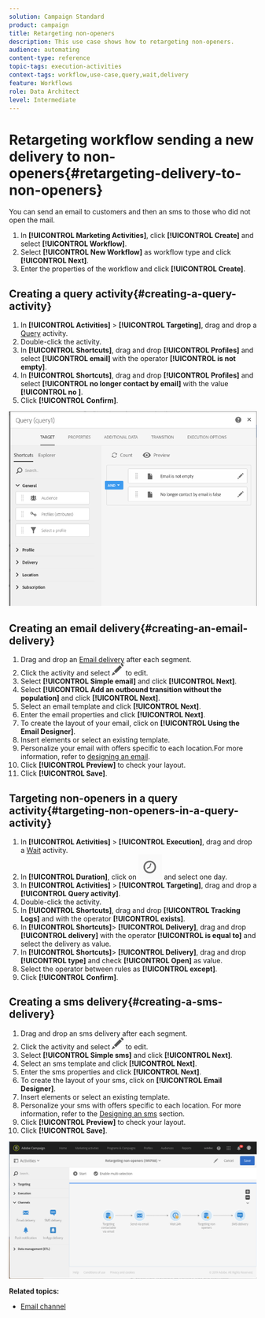 ```yaml
---
solution: Campaign Standard
product: campaign
title: Retargeting non-openers
description: This use case shows how to retargeting non-openers.
audience: automating
content-type: reference
topic-tags: execution-activities
context-tags: workflow,use-case,query,wait,delivery 
feature: Workflows
role: Data Architect
level: Intermediate
---
```


# Retargeting workflow sending a new delivery to non-openers{#retargeting-delivery-to-non-openers}

You can send an email to customers and then an sms to those who did not open the mail.

1. In **[!UICONTROL Marketing Activities]**, click **[!UICONTROL Create]** and select **[!UICONTROL Workflow]**.
1. Select **[!UICONTROL New Workflow]** as workflow type and click **[!UICONTROL Next]**.
1. Enter the properties of the workflow and click **[!UICONTROL Create]**.

## Creating a query activity{#creating-a-query-activity}

1. In **[!UICONTROL Activities]** > **[!UICONTROL Targeting]**, drag and drop a [Query](../../automating/using/query.md) activity.
1. Double-click the activity.
1. In **[!UICONTROL Shortcuts]**, drag and drop **[!UICONTROL Profiles]** and select **[!UICONTROL email]** with the operator **[!UICONTROL is not empty]**.
1. In **[!UICONTROL Shortcuts]**, drag and drop **[!UICONTROL Profiles]** and select **[!UICONTROL no longer contact by email]** with the value **[!UICONTROL no ]**.
1. Click **[!UICONTROL Confirm]**.

![](assets/wf-complement-query.png)

## Creating an email delivery{#creating-an-email-delivery}

1. Drag and drop an [Email delivery](../../automating/using/email-delivery.md) after each segment.
1. Click the activity and select ![](assets/edit_darkgrey-24px.png) to edit.
1. Select **[!UICONTROL Simple email]** and click **[!UICONTROL Next]**.
1. Select **[!UICONTROL Add an outbound transition without the population]** and click **[!UICONTROL Next]**.
1. Select an email template and click **[!UICONTROL Next]**.
1. Enter the email properties and click **[!UICONTROL Next]**.
1. To create the layout of your email, click on **[!UICONTROL Using the Email Designer]**.
1. Insert elements or select an existing template.
1. Personalize your email with offers specific to each location.For more information, refer to [designing an email](../../designing/using/designing-from-scratch.md#designing-an-email-content-from-scratch).
1. Click **[!UICONTROL Preview]** to check your layout.
1. Click **[!UICONTROL Save]**.

## Targeting non-openers in a query activity{#targeting-non-openers-in-a-query-activity}

1. In **[!UICONTROL Activities]** > **[!UICONTROL Execution]**, drag and drop a [Wait](../../automating/using/wait.md) activity.
1. In **[!UICONTROL Duration]**, click on ![](assets/duration-icon.png) and select one day.
1. In **[!UICONTROL Activities]** > **[!UICONTROL Targeting]**, drag and drop a **[!UICONTROL Query activity]**.
1. Double-click the activity.
1. In **[!UICONTROL Shortcuts]**, drag and drop **[!UICONTROL Tracking Logs]** and with the operator **[!UICONTROL exists]**.
1. In **[!UICONTROL Shortcuts]**> **[!UICONTROL Delivery]**, drag and drop **[!UICONTROL delivery]** with the operator **[!UICONTROL is equal to]** and select the delivery as value.
1. In **[!UICONTROL Shortcuts]**> **[!UICONTROL Delivery]**, drag and drop **[!UICONTROL type]** and check **[!UICONTROL Open]** as value.
1. Select the operator between rules as **[!UICONTROL except]**.
1. Click **[!UICONTROL Confirm]**.

## Creating a sms delivery{#creating-a-sms-delivery}

1. Drag and drop an sms delivery after each segment.
1. Click the activity and select ![](assets/edit_darkgrey-24px.png) to edit.
1. Select **[!UICONTROL Simple sms]** and click **[!UICONTROL Next]**.
1. Select an sms template and click **[!UICONTROL Next]**.
1. Enter the sms properties and click **[!UICONTROL Next]**.
1. To create the layout of your sms, click on **[!UICONTROL Email Designer]**.
1. Insert elements or select an existing template.
1. Personalize your sms with offers specific to each location.
For more information, refer to the [Designing an sms](../../channels/using/creating-an-sms-message.md) section.
1. Click **[!UICONTROL Preview]** to check your layout.
1. Click **[!UICONTROL Save]**.

![](assets/wf-retargeting-non-openers.png)

**Related topics:**

* [Email channel](../../channels/using/creating-an-email.md)
